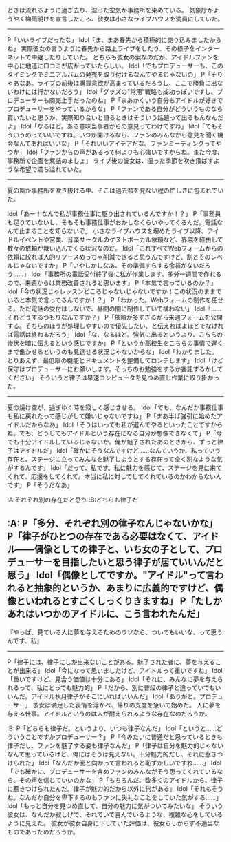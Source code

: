 ときは流れるように過ぎ去り、湿った空気が事務所を染めている。
気象庁がようやく梅雨明けを宣言したころ、彼女は小さなライブハウスを満員にしていた。

---

P「いいライブだったな」
Idol「ま、まあ春先から積極的に売り込みましたからね」
実際彼女の言うように春先から路上ライブをしたり、その様子をインターネットで中継したりしていた。
どちらも彼女の案なのだが、アイドルファンを中心に地道に口コミが広がっていたらしい。
Idol「でもプロデューサーも、このタイミングでミニアルバムの発売を取り付けるなんてやるじゃないの」
P「そりゃあなあ。ライブの前後は購買意欲が高まっているだろうし、ここで勝負に出ないわけには行かないだろう」
Idol「グッズの"常用"戦略も成功っぽいですし、プロデューサーも商売上手だったのね」
P「まあかくいう自分もアイドルが好きでプロデューサーをやっているからな」
P「ファンである自分がどういうものなら買いたいと思うか、実際知り合いと語るときはそういう話題って出るもんなんだよ」
Idol「なるほど。ある意味当事者からの意見ってわけですね」
Idol「でもそういうのっていいですね。いつか開けるなら、ファンのみんなから意見を聞く機会なんてあればいいな」
P「それいいアイデアだな。ファンミーティングってやつか」
Idol「ファンからの声があるって何よりも心強いですからね。また今度、事務所で企画を煮詰めましょ」
ライブ後の彼女は、湿った季節を吹き飛ばすような希望で満ち溢れていた。

---

夏の風が事務所を吹き抜ける中、そこは過去類を見ない程の忙しさに包まれていた。

Idol「あー！なんで私が事務仕事に駆り出されているんですか！？」
P「事務員も足りていないし、そもそも事務仕事がおかしなくらいやってくるんだ。電話なんて止まることを知らないぞ」
小さなライブハウスを埋めたライブ以降、アイドルイベントや営業、音楽サークルのゲストボーカル依頼など、界隈を経由して数々の依頼が舞い込んでくる状況なのだ。
Idol「これすべてWebフォームからの依頼に絞れば人的リソースめっちゃ削減できると思うんですけど、割とそのレベルじゃないですか」
P「いやしかしなあ、その準備すらする余裕がないだろう……」
Idol「事務所の電話受付終了後に私が作業します。多分一週間で作れるので、来週からは業務改善されると思います」
P「本気で言っているのか？」
Idol「今の状況じゃレッスンどころじゃないじゃないですか！この状況のままでいると本気で言ってるんですか！？」
P「わかった。Webフォームの制作を任せる。ただ電話の受付はしないで、昼間の間に制作していて構わない」
Idol「……それどうするつもりなんですか？」
P「依頼が多すぎるから来週フォームを公開する。そちらのほうが処理しやすいので優先したい、と伝えればよほどでなければ電話は終わるだろう」
Idol「な、なるほど。強気に出るというより、こちらの惨状を暗に伝えるという感じですか」
P「というか高校生をこちらの事情で遅くまで働かせるというのも見逃せる状況じゃないからな」
Idol「わかりました。とりあえず、最低限の機能とドキュメントを整備してロンチします」
Idol「けど保守はプロデューサーにお願いします。そっちのお勉強をするか委託するかしてください」
そういうと律子は早速コンピュータを見つめ直し作業に取り掛かった。

---

夏の焼け空が、過ぎゆく時を寂しく感じさせる。
Idol「でも、なんだか事務仕事も私に戻れたって感じがして嫌いじゃないですね」
P「まあ半ば強引に始めたアイドルだからなあ」
Idol「そうはいっても私が選んでやるといったことですからね。でも、どうしてもアイドルという存在になる自分が想像できなくて」
P「今でも十分アイドルしているじゃないか。俺が魅了されたあのときから、ずっと律子はアイドルだ」
Idol「確かにそうなんですけど……なんていうか、私っていう存在と、ステージに立ってみんなを魅了しようとする存在って全く別なような気がするんです」
Idol「だって、私です。私に魅力を感じて、ステージを見に来てくれて、応援をしてくれて。本当に私に対してしてくれているのかわからないんです」
P「そうだなあ」

:A:それぞれ別の存在だと思う
:B:どちらも律子だ

:A:
P「多分、それぞれ別の律子なんじゃないかな」
P「律子がひとつの存在である必要はなくて、アイドル――偶像としての律子と、いち女の子として、プロデューサーを目指したいと思う律子が居ていいんだと思う」
Idol「偶像としてですか。"アイドル"って言われると抽象的というか、あまりに広義的ですけど、偶像といわれるとすごくしっくりきますね」
P「たしかあれはいつかのアイドルに、こう言われたんだ」
---

『やっぱ、見ている人に夢を与えるためのウソなら、ついてもいいな、って思うんです、私』

---

P「律子には、律子にしか出来ないことがある。魅了された者に、夢を与えることが出来る」
Idol「今になって思いましたけど、アイドルって重いですね」
Idol「重いですけど、見合う価値は十分にある」
Idol「それに、みんなに夢を与えられるって、私にとっても魅力的」
P「だから、別に普段の律子と違っていてもいいんだ。アイドル秋月律子がそこにいればいいんだ」
Idol「ありがと。プロデューサー」
彼女は満足した表情を浮かべ、帰りの支度を急いで始めた。
人に夢を与える仕事。アイドルというのは人が耐えられるような存在なのだろうか。

:B:
P「どちらも律子だ。というより、いつも律子なんだ」
Idol「というと……どういうことですかプロデューサー？」
P「今みたいに普通だと思っているときも律子だし、ファンを魅了する姿も律子なんだ」
P「律子は自分を魅力的じゃないなんて思っているけど、俺にはそうは見えない。十分魅力的だし、それに惹きつけられた」
Idol「なんだか面と向かって言われると恥ずかしいですね……」
Idol「でも確かに、プロデューサーを含めファンのみんながそう思ってくれているなら、その声を信じていいのかな」
P「もちろんだ。数多くのアイドルから、律子に惹きつけられたんだ。律子が魅力的だから以外に何がある」
Idol「それもそうね。なんだか自分を卑下するのもファンに失礼なことをしていた気がする……」
Idol「もっと自分を見つめ直して、自分の魅力に気がついてみたいな」
そういう彼女は、なんだか寂しげで、それでいて喜んでいるような、複雑な心をしているように見えた。
彼女が彼女自身に下していた評価は、彼女らしからず不適当なものであったのだろうか。
